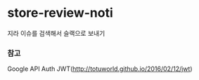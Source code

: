 # store-review-noti
지라 이슈를 검색해서 슬랙으로 보내기

### 참고
Google API Auth JWT(http://totuworld.github.io/2016/02/12/jwt)
